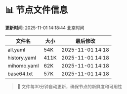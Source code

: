 # 📊 节点文件信息

**更新时间**: 2025-11-01 14:18:44 北京时间

| 文件名 | 大小 | 最后修改 |
|--------|------|----------|
| all.yaml | 54K | 2025-11-01 14:18 |
| history.yaml | 411K | 2025-11-01 14:18 |
| mihomo.yaml | 62K | 2025-11-01 14:18 |
| base64.txt | 57K | 2025-11-01 14:18 |

> 🔄 文件每30分钟自动更新，确保节点的新鲜度和可用性
